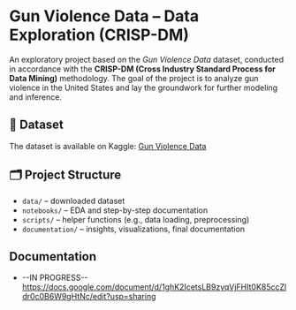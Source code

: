# Gun Violence Data – Data Exploration (CRISP-DM)

An exploratory project based on the *Gun Violence Data* dataset,
conducted in accordance with the **CRISP-DM (Cross Industry Standard Process for Data Mining)** methodology. 
The goal of the project is to analyze gun violence in the United States and lay the groundwork for further modeling and inference.

## 📁 Dataset

The dataset is available on Kaggle: [Gun Violence Data](https://www.kaggle.com/datasets/jameslko/gun-violence-data)

## 🗂 Project Structure

- `data/` – downloaded dataset  
- `notebooks/` – EDA and step-by-step documentation  
- `scripts/` – helper functions (e.g., data loading, preprocessing)  
- `documentation/` – insights, visualizations, final documentation 

## Documentation
 - --IN PROGRESS-- https://docs.google.com/document/d/1ghK2IcetsLB9zyqVjFHIt0K85ccZldr0c0B6W9gHtNc/edit?usp=sharing

